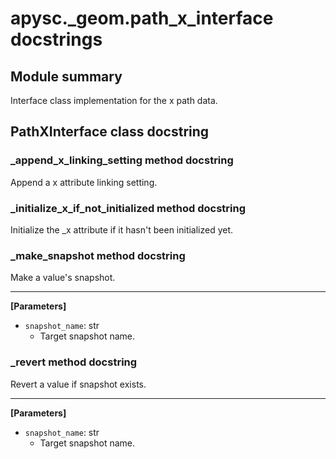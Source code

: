 # apysc._geom.path_x_interface docstrings

## Module summary

Interface class implementation for the x path data.

## PathXInterface class docstring



### _append_x_linking_setting method docstring

Append a x attribute linking setting.

### _initialize_x_if_not_initialized method docstring

Initialize the _x attribute if it hasn't been initialized yet.

### _make_snapshot method docstring

Make a value's snapshot.<hr>

**[Parameters]**

- `snapshot_name`: str
  - Target snapshot name.

### _revert method docstring

Revert a value if snapshot exists.<hr>

**[Parameters]**

- `snapshot_name`: str
  - Target snapshot name.